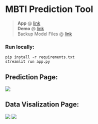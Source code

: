 # MBTI Prediction Tool

<!-- > **App** @ [link](https://share.streamlit.io/ackw/mbti-prediction-tool/main/app.py)<br> -->
> **App** @ [link](https://share.streamlit.io/andrel-chew/mbti-test/main/app.py)<br>
> **Demo** @ [link](https://youtu.be/hR6-Z3A01Tw)<br>
> Backup Model Files @ [link](https://drive.google.com/drive/folders/11hstfX7Jo7WNiAURPjTKQ4fStmkC7Ekq?usp=sharing)<br>
<!-- > -- backup available @ [link](https://share.streamlit.io/andrelchew/mbti/main/app.py) (Updated: 8 Apr 2022) -->
<!-- > **Models** @ [link](https://github.com/ackw/mbti-prediction) // currently a private repo -->

### Run locally:
`pip install -r requirements.txt`
<br>
`streamlit run app.py `

## Prediction Page:
<img src="https://user-images.githubusercontent.com/69747121/154801469-c2ea777b-ade3-4584-bc42-e8dfebf73750.png">

## Data Visalization Page:
<img src="https://user-images.githubusercontent.com/69747121/154801475-4f624f5d-0ea9-4dff-a609-15a366478cd9.png">
<img src="https://user-images.githubusercontent.com/69747121/154801473-9c4a35c5-8bba-430f-8d81-7979fb5629ab.png">
